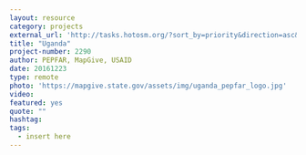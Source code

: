 ```yaml
---
layout: resource
category: projects
external_url: 'http://tasks.hotosm.org/?sort_by=priority&direction=asc&search=pepfar+uganda'
title: "Uganda"
project-number: 2290
author: PEPFAR, MapGive, USAID
date: 20161223
type: remote
photo: 'https://mapgive.state.gov/assets/img/uganda_pepfar_logo.jpg'
video: 
featured: yes
quote: ""
hashtag:
tags:
  - insert here
---
```

